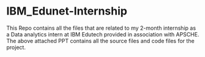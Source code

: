 # IBM_Edunet-Internship
This Repo contains all the files that are related to my 2-month internship as a Data analytics intern at IBM Edutech provided in association with APSCHE.
The above attached PPT contains all the source files and code files for the project.

